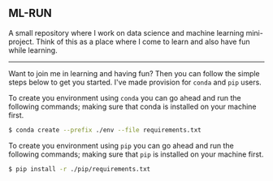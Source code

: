 ## ML-RUN
A small repository where I work on data science and machine learning mini-project. Think of this as a place where I come to learn and also have fun while learning.

---

Want to join me in learning and having fun? Then you can follow the simple steps below to get you started. I've made provision for `conda` and `pip` users.

To create you environment using `conda` you can go ahead and run the following commands; making sure that conda is installed on your machine first.
```bash
$ conda create --prefix ./env --file requirements.txt
```

To create you environment using `pip` you can go ahead and run the following commands; making sure that `pip` is installed on your machine first.
```bash
$ pip install -r ./pip/requirements.txt
```
